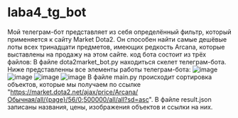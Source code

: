 # laba4_tg_bot
Мой телеграм-бот представляет из себя определённый фильтр, который применяется к сайту Market Dota2. Он способен найти самые дешёвые лоты всех тринадцати предметов, имеющих редкость Arcana, которые выставлены на продажу на этом сайте. код бота состоит из трёх файлов:
В файле dota2market_bot.py находиться скелет телеграм-бота. Ниже представленны все элементы работы телеграм-бота:
![image](https://github.com/VLADOSDUDOS/laba4_tg_bot/assets/146865995/97475532-aaa8-43d8-af87-1ad7fcdcc5c7)
![image](https://github.com/VLADOSDUDOS/laba4_tg_bot/assets/146865995/3d4bdd12-f244-4b6b-bb33-c61519d1c3c1)
![image](https://github.com/VLADOSDUDOS/laba4_tg_bot/assets/146865995/7a877219-bf77-43fa-bbc3-0a916fa78224)
![image](https://github.com/VLADOSDUDOS/laba4_tg_bot/assets/146865995/1dbfd6bc-4395-4202-a949-7482b6bb7969)
В файле main.py происходит сортировка объектов, которые мы получаем по ссылке "https://market.dota2.net/ajax/price/Arcana/Обычная/all/{page}/56/0;500000/all/all?sd=asc".
В файле result.json записаны названия, цены, изображения объектов и ссылки на них.


